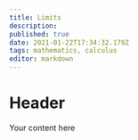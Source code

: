 ```yaml
---
title: Limits
description: 
published: true
date: 2021-01-22T17:34:32.179Z
tags: mathematics, calculus
editor: markdown
---
```


# Header
Your content here
